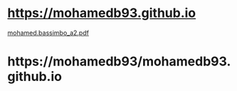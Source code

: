 # https://mohamedb93.github.io
[mohamed.bassimbo_a2.pdf](https://github.com/mohamedb93/mohamedb93.github.io/files/8234650/mohamed.bassimbo_a2.pdf)
# https://mohamedb93/mohamedb93.github.io
